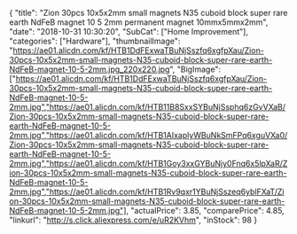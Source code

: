 {
	"title": "Zion  30pcs 10x5x2mm small magnets N35 cuboid block super rare earth NdFeB magnet 10 5 2mm permanent magnet 10mmx5mmx2mm",
	"date": "2018-10-31 10:30:20",
	"SubCat": ["Home Improvement"],
	"categories": ["Hardware"],
	"thumbnailImage": "https://ae01.alicdn.com/kf/HTB1DdFExwaTBuNjSszfq6xgfpXau/Zion-30pcs-10x5x2mm-small-magnets-N35-cuboid-block-super-rare-earth-NdFeB-magnet-10-5-2mm.jpg_220x220.jpg",
	"BigImage": ["https://ae01.alicdn.com/kf/HTB1DdFExwaTBuNjSszfq6xgfpXau/Zion-30pcs-10x5x2mm-small-magnets-N35-cuboid-block-super-rare-earth-NdFeB-magnet-10-5-2mm.jpg","https://ae01.alicdn.com/kf/HTB11B8SxxSYBuNjSsphq6zGvVXaB/Zion-30pcs-10x5x2mm-small-magnets-N35-cuboid-block-super-rare-earth-NdFeB-magnet-10-5-2mm.jpg","https://ae01.alicdn.com/kf/HTB1AIxaplyWBuNkSmFPq6xguVXa0/Zion-30pcs-10x5x2mm-small-magnets-N35-cuboid-block-super-rare-earth-NdFeB-magnet-10-5-2mm.jpg","https://ae01.alicdn.com/kf/HTB1Goy3xxGYBuNjy0Fnq6x5lpXaR/Zion-30pcs-10x5x2mm-small-magnets-N35-cuboid-block-super-rare-earth-NdFeB-magnet-10-5-2mm.jpg","https://ae01.alicdn.com/kf/HTB1Rv9qxr1YBuNjSszeq6yblFXaT/Zion-30pcs-10x5x2mm-small-magnets-N35-cuboid-block-super-rare-earth-NdFeB-magnet-10-5-2mm.jpg"],
	"actualPrice": 3.85,
	"comparePrice": 4.85,
	"linkurl": "http://s.click.aliexpress.com/e/uR2KVhm",
	"inStock": 98
}
